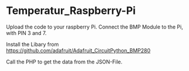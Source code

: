 # Temperatur_Raspberry-Pi

Upload the code to your raspberry Pi. 
Connect the BMP Module to the Pi, with PIN 3 and 7. 

Install the Libary from https://github.com/adafruit/Adafruit_CircuitPython_BMP280

Call the PHP to get the data from the JSON-File.
